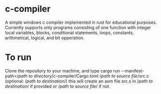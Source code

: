 # c-compiler
A simple windows c compiler implemented in rust for educational purposes.
Currently supports only programs consisting of one function with integer local variables, blocks, conditional statements, loops, constants, arithmetical, logical, and bit opperation.

# To run
Clone the repository to your machine, and type
cargo run --manifest-path=/*path to directory*/c-compiler/Cargo.toml /*path to source file*/src.c (optional: /*path to destination*/)
this will create an asm file src.s in /*path to destination*/ if provided or /*path to source file*/ if not.
